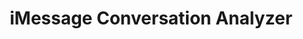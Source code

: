 ---
title: iMessage Conversation Analyzer
direct_url: https://github.com/caleb531/imessage-conversation-analyzer
category: programs
description: Gathers metrics for the entire history of a macOS Messages conversation
---